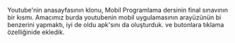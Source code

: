 Youtube'nin anasayfasının klonu,
Mobil Programlama dersinin final sınavının bir kısmı.
Amacımız burda youtubenin mobil uygulamasının arayüzünün bi benzerini yapmaktı, iyi de oldu apk'sını da oluşturduk. ve butonlara tıklama özelliğinide ekledik.
